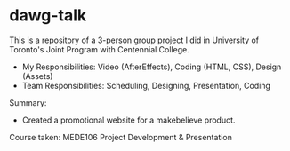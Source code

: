 # dawg-talk

This is a repository of a 3-person group project I did in University of Toronto's Joint Program with Centennial College.

- My Responsibilities: Video (AfterEffects), Coding (HTML, CSS), Design (Assets)
- Team Responsibilities: Scheduling, Designing, Presentation, Coding

Summary:
- Created a promotional website for a makebelieve product.

Course taken: MEDE106 Project Development & Presentation
